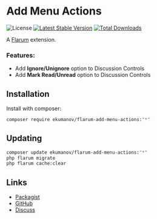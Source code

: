 # Add Menu Actions

![License](https://img.shields.io/badge/license-MIT-blue.svg) [![Latest Stable Version](https://img.shields.io/packagist/v/datlechin/flarum-add-like-controls.svg)](https://packagist.org/packages/datlechin/flarum-add-like-controls) [![Total Downloads](https://img.shields.io/packagist/dt/datlechin/flarum-add-like-controls.svg)](https://packagist.org/packages/datlechin/flarum-add-like-controls)

A [Flarum](http://flarum.org) extension.

### Features:
- Add **Ignore/Unignore** option to Discussion Controls
- Add **Mark Read/Unread** option to Discussion Controls

## Installation

Install with composer:

```sh
composer require ekumanov/flarum-add-menu-actions:"*"
```

## Updating

```sh
composer update ekumanov/flarum-add-menu-actions:"*"
php flarum migrate
php flarum cache:clear
```

## Links

- [Packagist](https://packagist.org/packages/ekumanov/flarum-add-menu-actions)
- [GitHub](https://github.com/ekumanov/flarum-add-menu-actions)
- [Discuss](https://discuss.flarum.org/d/29523)
